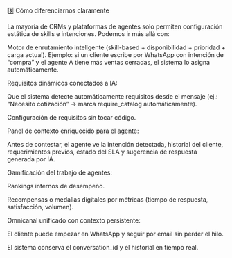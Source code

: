 3️⃣ Cómo diferenciarnos claramente

La mayoría de CRMs y plataformas de agentes solo permiten configuración estática de skills e intenciones. Podemos ir más allá con:

Motor de enrutamiento inteligente (skill-based + disponibilidad + prioridad + carga actual).
Ejemplo: si un cliente escribe por WhatsApp con intención de “compra” y el agente A tiene más ventas cerradas, el sistema lo asigna automáticamente.

Requisitos dinámicos conectados a IA:

Que el sistema detecte automáticamente requisitos desde el mensaje (ej.: “Necesito cotización” → marca require_catalog automáticamente).

Configuración de requisitos sin tocar código.

Panel de contexto enriquecido para el agente:

Antes de contestar, el agente ve la intención detectada, historial del cliente, requerimientos previos, estado del SLA y sugerencia de respuesta generada por IA.

Gamificación del trabajo de agentes:

Rankings internos de desempeño.

Recompensas o medallas digitales por métricas (tiempo de respuesta, satisfacción, volumen).

Omnicanal unificado con contexto persistente:

El cliente puede empezar en WhatsApp y seguir por email sin perder el hilo.

El sistema conserva el conversation_id y el historial en tiempo real.